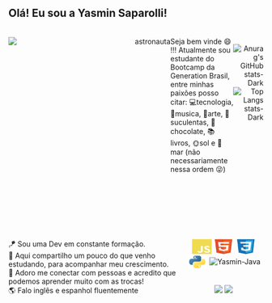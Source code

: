 ## Olá! Eu sou a Yasmin Saparolli!

<br>



<div style= "display: flex" align="right"><br>
 <img alt="astronauta" align="right" height="400" width="320"  src="https://user-images.githubusercontent.com/127205957/230701400-18cce081-0190-4305-811d-81901b16a555.png")/>
<section align = "left">
 Seja bem vinde 😄 !!! Atualmente sou estudante do Bootcamp da Generation Brasil, entre minhas paixões posso citar: 💻tecnologia, 🎵musica, 🎨arte, 🌵suculentas, 🍫chocolate, 📚livros, 🌞sol e 🌊mar (não necessariamente nessa ordem 😜)
 </section> <br>

![Anurag's GitHub stats-Dark](https://github-readme-stats.vercel.app/api?username=yasmin-ccs&bg_color=DEG,84539b,d46752&ring_color=dbdbe8&title_color=dbdbe8&text_color=dbdbe8&hide_border=true#gh-dark-mode-only)
![Top Langs stats-Dark](https://github-readme-stats.vercel.app/api/top-langs/?username=yasmin-ccs&&layout=compact&bg_color=DEG,d46752,84539b&title_color=dbdbe8&text_color=dbdbe8&hide_border=true#gh-dark-mode-only)
 
</div>
<div style= "display: flex; flex-direction: row" align=right ><br>

 <section align = left>
  🪁 Sou uma Dev em constante formação. <br>
  🌱 Aqui compartilho um pouco do que venho estudando, para acompanhar meu crescimento.<br>
  🥳 Adoro me conectar com pessoas e acredito que podemos aprender muito com as trocas!<br>
  🌎 Falo inglês e espanhol fluentemente<br>
 </section>
 <br><br>
 <section align=center>
 <img align="center" alt="Yasmin-Js" height="30" width="40" src="https://raw.githubusercontent.com/devicons/devicon/master/icons/javascript/javascript-plain.svg">
 <img align="center" alt="Yasmin-HTML" height="30" width="40" src="https://raw.githubusercontent.com/devicons/devicon/master/icons/html5/html5-original.svg">
 <img align="center" alt="Yasmin-CSS" height="30" width="40" src="https://raw.githubusercontent.com/devicons/devicon/master/icons/css3/css3-original.svg">
 <img align="center" alt="Yasmin-Python" height="30" width="40" src="https://raw.githubusercontent.com/devicons/devicon/master/icons/python/python-original.svg">
 <img align="center" alt="Yasmin-Java" height="30" width="40" src="https://cdn.jsdelivr.net/gh/devicons/devicon/icons/java/java-original.svg" />
<br>
<br>

 
<a href = "mailto:yas.carozzi@gmail.com"><img src="https://img.shields.io/badge/Gmail-D14836?style=for-the-badge&logo=gmail&logoColor=white" target="_blank"></a>
<a href="https://www.linkedin.com/in/yasmin-saparolli/" target="_blank"><img src="https://img.shields.io/badge/-LinkedIn-%230077B5?style=for-the-badge&logo=linkedin&logoColor=white" target="_blank"></a>
 </section>




<br>


 </div>
 

